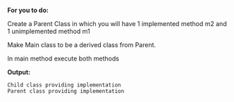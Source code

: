 **For you to do:**

Create a Parent Class in which you will have 1 implemented method m2 and 1 unimplemented method m1

Make Main class to be a derived class from Parent.

In main method execute both methods

**Output:**

```
Child class providing implementation
Parent class providing implementation
```









